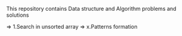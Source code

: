 This repository contains Data structure and Algorithm problems and solutions 


 => 1.Search in unsorted array 
 => x.Patterns formation